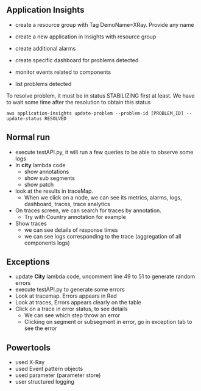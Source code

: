 ## Application Insights

* create a resource group with Tag DemoName=XRay. Provide any name
* create a new application in Insights with resource group

* create additional alarms
* create specific dashboard for problems detected
* monitor events related to components
* list problems detected

To resolve problem, it must be in status STABILIZING first at least. We have to wait some time after the resolution to obtain this status

```
aws application-insights update-problem --problem-id [PROBLEM_ID] --update-status RESOLVED
```

## Normal run

* execute testAPI.py, it will run a few queries to be able to observe some logs
* In **city** lambda code
  * show annotations
  * show sub segments
  * show patch
* look at the results in traceMap.
  *  When we click on a node, we can see its metrics, alarms, logs, dashboard, traces, trace analytics
* On traces screen, we can search for traces by annotation. 
  * Try with Country annotation for example
* Show traces
  * we can see details of response times
  * we can see logs corresponding to the trace (aggregation of all components logs)

## Exceptions

* update **City** lambda code, uncomment line 49 to 51 to generate random errors
* execute testAPI.py to generate some errors
* Look at tracemap. Errors appears in Red
* Look at traces, Errors appears clearly on the table
* Click on a trace in error status, to see details
  * We can see which step throw an error
  * Clicking on segment or subsegment in error, go in exception tab to see the error


## Powertools
* used X-Ray
* used Event pattern objects
* used parameter (parameter store)
* user structured logging
